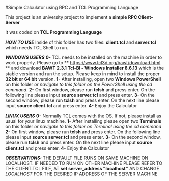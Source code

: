 #Simple Calculator using RPC and TCL Programming Language

This project is an university project to implement a **simple RPC Client-Server**

It was coded on **TCL Programming Language**

**_HOW TO USE_**
Inside of this folder has two files: **client.tcl** and **server.tcl** which needs TCL Shell to run.

**_WINDOWS USERS_**
**0-** TCL needs to be installed on the machine in order to work properly. Please go to ** https://www.tcl3d.org/bawt/download.html ** and download **BAWT 2.3.1 Tcl-Bl - Windows Installer 8.6.13** which is the stable version and run the setup. Please keep in mind to install the proper **32 bit or 64 bit** version.
**1-** After installing, open two **Windows PowerShell** on this folder _or navigate to this folder on the PowerShell using the cd command_.
**2-** On first window, please run **tclsh** and press enter. On the following line please input **source server.tcl** and press enter.
**3-** On the second window, please run **tclsh** and press enter. On the next line please input **source client.tcl** and press enter.
**4-** Enjoy the Calculator

**_LINUX USERS_**
**0-** Normally TCL comes with the OS. If not, please install as usual for your linux machine.
**1-** After installing please open two **Terminals** on this folder _or navigate to this folder on Terminal using the cd command_
**2-** On first window, please run **tclsh** and press enter. On the following line please input **source server.tcl** and press enter.
**3-** On the second window, please run **tclsh** and press enter. On the next line please input **source client.tcl** and press enter.
**4-** Enjoy the Calculator

**_OBSERVATIONS:_**
THE DEFAULT FILE RUNS ON SAME MACHINE ON LOCALHOST. IF NEEDED TO RUN ON OTHER MACHINE PLEASE REFER TO THE CLIENT.TCL FILE, AT **set server_address "localhost"** AND CHANGE _LOCALHOST_ FOR THE DESIRED IP ADDRESS OF THE SERVER MACHINE
